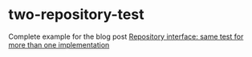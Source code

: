 # two-repository-test

Complete example for the blog post [Repository interface: same test for more than one implementation](http://www.programbuddy.com/index.php/2016/09/11/repository-interface-same-test-for-more-than-one-implementation/)
